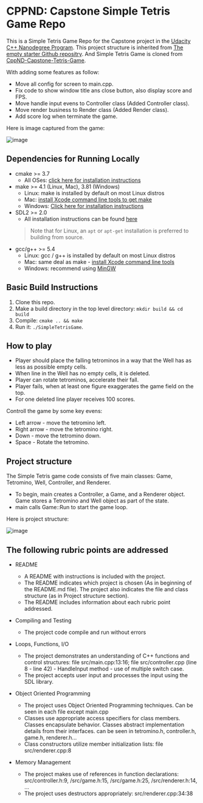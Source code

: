 # CPPND: Capstone Simple Tetris Game Repo

This is a Simple Tetris Game Repo for the Capstone project in the [Udacity C++ Nanodegree Program](https://www.udacity.com/course/c-plus-plus-nanodegree--nd213).
This project structure is inherited from [The empty starter Github repositry](https://github.com/udacity/CppND-Capstone-Hello-World).
And Simple Tetris Game is cloned from [CppND-Capstone-Tetris-Game](https://github.com/Federico-abss/Udacity_Cpp/tree/master/CppND-Capstone-Tetris-Game).

With adding some features as follow:
* Move all config for screen to main.cpp.
* Fix code to show window title ans close button, also display score and FPS.
* Move handle input evens to Controller class (Added Controller class).
* Move render business to Render class (Added Render class).
* Add score log when terminate the game.

Here is image captured from the game:

![image](https://user-images.githubusercontent.com/15206083/187814719-9aadf42b-7ae0-4a1c-9513-e520e2329e53.png)

## Dependencies for Running Locally
* cmake >= 3.7
  * All OSes: [click here for installation instructions](https://cmake.org/install/)
* make >= 4.1 (Linux, Mac), 3.81 (Windows)
  * Linux: make is installed by default on most Linux distros
  * Mac: [install Xcode command line tools to get make](https://developer.apple.com/xcode/features/)
  * Windows: [Click here for installation instructions](http://gnuwin32.sourceforge.net/packages/make.htm)
* SDL2 >= 2.0
  * All installation instructions can be found [here](https://wiki.libsdl.org/Installation)
  >Note that for Linux, an `apt` or `apt-get` installation is preferred to building from source. 
* gcc/g++ >= 5.4
  * Linux: gcc / g++ is installed by default on most Linux distros
  * Mac: same deal as make - [install Xcode command line tools](https://developer.apple.com/xcode/features/)
  * Windows: recommend using [MinGW](http://www.mingw.org/)

## Basic Build Instructions

1. Clone this repo.
2. Make a build directory in the top level directory: `mkdir build && cd build`
3. Compile: `cmake .. && make`
4. Run it: `./SimpleTetrisGame`.

## How to play

* Player should place the falling tetrominos in a way that the Well has as less as possible empty cells. 
* When line in the Well has no empty cells, it is deleted. 
* Player can rotate tetrominos, accelerate their fall. 
* Player fails, when at least one figure exaggerates the game field on the top. 
* For one deleted line player receives 100 scores.

Controll the game by some key evens:
* Left arrow  - move the tetromino left.
* Right arrow - move the tetromino right.
* Down        - move the tetromino down.
* Space       - Rotate the tetromino.

## Project structure

The Simple Tetris game code consists of five main classes: Game, Tetromino, Well, Controller, and Renderer.
* To begin, main creates a Controller, a Game, and a Renderer object. Game stores a Tetromino and Well object as part of the state.
* main calls Game::Run to start the game loop.

Here is project structure:

![image](https://user-images.githubusercontent.com/15206083/187814522-8fec3d5b-27d4-43ef-830e-ab1fd8a7c2ed.png)


## The following rubric points are addressed

* README
  * A README with instructions is included with the project.
  * The README indicates which project is chosen (As in beginning of the README.md file). The project also indicates the file and class structure (as in Project structure section).
  * The README includes information about each rubric point addressed.

* Compiling and Testing
  * The project code compile and run without errors

* Loops, Functions, I/O
  * The project demonstrates an understanding of C++ functions and control structures: file src/main.cpp:13:16; file src/controller.cpp (line 8 - line 42) - HandleInput method - use of multiple switch case.
  * The project accepts user input and processes the input using the SDL library.

* Object Oriented Programming
  * The project uses Object Oriented Programming techniques. Can be seen in each file except main.cpp
  * Classes use appropriate access specifiers for class members. Classes encapsulate behavior. Classes abstract implementation details from their interfaces. can be seen in tetromino.h, controller.h, game.h, renderer.h...
  * Class constructors utilize member initialization lists: file src/renderer.cpp:8

* Memory Management
  * The project makes use of references in function declarations: src/controller.h:9, /src/game.h:15, /src/game.h:25, /src/renderer.h:14, ...
  * The project uses destructors appropriately: src/renderer.cpp:34:38
